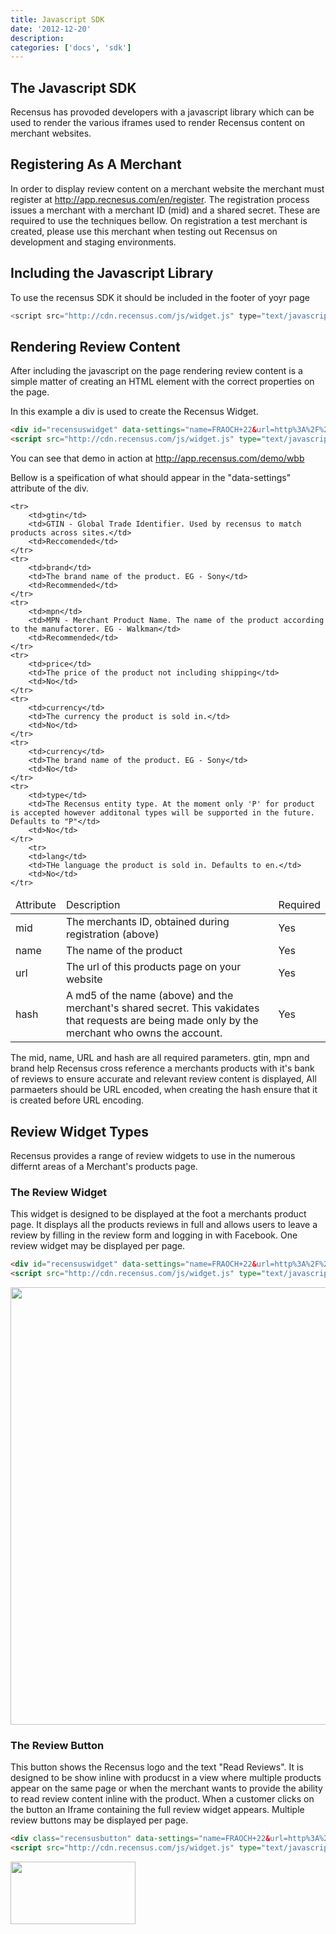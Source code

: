 ```yaml
---
title: Javascript SDK
date: '2012-12-20'
description:
categories: ['docs', 'sdk']
---
```


## The Javascript SDK

Recensus has provoded developers with a javascript library which can be used to render the various iframes 
used to render Recensus content on merchant websites. 

## Registering As A Merchant

In order to display review content on a merchant website the merchant must register at http://app.recnesus.com/en/register.
The registration process issues a merchant with a merchant ID (mid) and a shared secret. These are required to use the techniques bellow. 
On registration a test merchant is created, please use this merchant when testing out Recensus on development and staging environments. 

## Including the Javascript Library

To use the recensus SDK it should be included in the footer of yoyr page

````javascript
<script src="http://cdn.recensus.com/js/widget.js" type="text/javascript"></script> 
````

## Rendering Review Content

After including the javascript on the page rendering review content is a simple matter of creating an HTML element with the 
correct properties on the page.

In this example a div is used to create the Recensus Widget. 

````html 
<div id="recensuswidget" data-settings="name=FRAOCH+22&url=http%3A%2F%2Fapp.recensus.com%2Fdemo%2Fwbb&mid=2&hash=e3b660c002d682122537f2ad312ad177"></div>
<script src="http://cdn.recensus.com/js/widget.js" type="text/javascript"></script> 
````

You can see that demo in action at http://app.recensus.com/demo/wbb

Bellow is a speification of what should appear in the "data-settings" attribute of the div.

<table class="table table-striped table-bordered">
	<thead>
		<td>Attribute</td>
		<td>Description</td>
		<td>Required</td>
	</thead>
	<tr> 
		<td>mid</td>
		<td>The merchants ID, obtained during registration (above)</td>
		<td>Yes</td>
	</tr>
	<tr> 
		<td>name</td>
		<td>The name of the product</td>
		<td>Yes</td>
	</tr>
	<tr> 
		<td>url</td>
		<td>The url of this products page on your website</td>
		<td>Yes</td>
	</tr>
	<tr>
		<td>hash</td>
		<td>A md5 of the name (above) and the merchant's shared secret. This vakidates that requests are being made only by the merchant who owns the account.</td>
		<td>Yes</td>

	<tr> 
		<td>gtin</td>
		<td>GTIN - Global Trade Identifier. Used by recensus to match products across sites.</td>
		<td>Reccomended</td>
	</tr>
	<tr> 
		<td>brand</td>
		<td>The brand name of the product. EG - Sony</td>
		<td>Recommended</td>
	</tr>
	<tr> 
		<td>mpn</td>
		<td>MPN - Merchant Product Name. The name of the product according to the manufactorer. EG - Walkman</td>
		<td>Recommended</td>
	</tr>
	<tr> 
		<td>price</td>
		<td>The price of the product not including shipping</td>
		<td>No</td>
	</tr>
	<tr> 
		<td>currency</td>
		<td>The currency the product is sold in.</td>
		<td>No</td>
	</tr>
	<tr> 
		<td>currency</td>
		<td>The brand name of the product. EG - Sony</td>
		<td>No</td>
	</tr>
	<tr> 
		<td>type</td>
		<td>The Recensus entity type. At the moment only 'P' for product is accepted however additonal types will be supported in the future. Defaults to "P"</td>
		<td>No</td>
	</tr>
		<tr> 
		<td>lang</td>
		<td>THe language the product is sold in. Defaults to en.</td>
		<td>No</td>
	</tr>
</table>


The mid, name, URL and hash are all required parameters. gtin, mpn and brand help Recensus cross reference a merchants products with it's bank of reviews to ensure accurate and relevant review content is displayed, All parmaeters should be URL encoded, when creating the hash ensure that it is created before URL encoding. 

## Review Widget Types

Recensus provides a range of review widgets to use in the numerous differnt areas of a Merchant's products page.

### The Review Widget

This widget is designed to be displayed at the foot a merchants product page. It displays all the products reviews in full and allows users to leave a review by filling in the review form and logging in with Facebook. One review widget may be displayed per page.

````html 
<div id="recensuswidget" data-settings="name=FRAOCH+22&url=http%3A%2F%2Fapp.recensus.com%2Fdemo%2Fwbb&mid=2&hash=e3b660c002d682122537f2ad312ad177"></div>
<script src="http://cdn.recensus.com/js/widget.js" type="text/javascript"></script> 
````

<img src="https://s3-sa-east-1.amazonaws.com/developer.recensus.com/review-widget-light.png" height=700 width=700 />

### The Review Button

This button shows the Recensus logo and the text "Read Reviews". It is designed to be show inline with producst in a view where multiple products appear on the same page or when the merchant wants to provide the ability to read review content inline with the product. When a customer clicks on the button an Iframe containing the full review widget appears. Multiple review buttons may be displayed per page.

````html 
<div class="recensusbutton" data-settings="name=FRAOCH+22&url=http%3A%2F%2Fapp.recensus.com%2Fdemo%2Fwbb&mid=2&hash=e3b660c002d682122537f2ad312ad177"></div>
<script src="http://cdn.recensus.com/js/widget.js" type="text/javascript"></script> 
````

<img src="https://s3-sa-east-1.amazonaws.com/developer.recensus.com/review-button-dark.png" height=100 width=200/>
